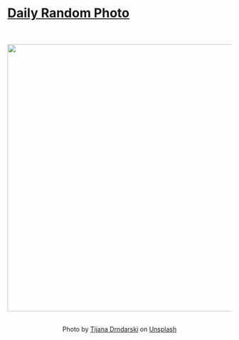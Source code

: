 # [Daily Random Photo](https://www.dailyrandomphoto.com/)

<div align="center">
  <br>
  <br>
  <a href="https://www.dailyrandomphoto.com/p/2022/2022-03-21/"><img src="https://images.unsplash.com/photo-1588413335367-e49d32c5b50b?crop=entropy&cs=tinysrgb&fit=max&fm=jpg&ixid=Mnw3NzUwOHwwfDF8cmFuZG9tfHx8fHx8fHx8MTY0NzgyMjQ0NQ&ixlib=rb-1.2.1&q=80&w=1080" width="600px"></a>
  <br>
  <br>
  <p class="has-text-grey">Photo by <a href="https://unsplash.com/@izgubljenausvemiru?utm_source=Daily%20Random%20Photo&amp;utm_medium=referral" target="_blank" rel="noopener noreferrer">Tijana Drndarski</a> on <a href="https://unsplash.com/photos/eDj-bODzFx8?utm_source=Daily%20Random%20Photo&amp;utm_medium=referral" target="_blank" rel="noopener noreferrer">Unsplash</a></p>
</div>
